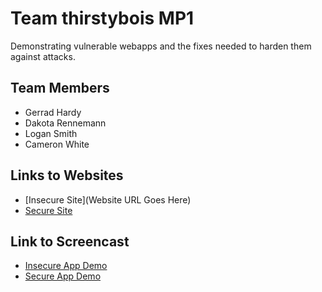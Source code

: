 # Team thirstybois MP1
Demonstrating vulnerable webapps and the fixes needed to harden them against attacks. 

## Team Members
* Gerrad Hardy
* Dakota Rennemann
* Logan Smith
* Cameron White

## Links to Websites
* [Insecure Site](Website URL Goes Here)
* [Secure Site](http://thirstybois.ddns.net)

## Link to Screencast
* [Insecure App Demo](https://www.youtube.com/watch?v=Po5i5Q5GoUQ&feature=youtu.be)
* [Secure App Demo](https://www.youtube.com/watch?v=P0lVGRbut3I&feature=youtu.be)
